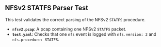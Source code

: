 ## NFSv2 STATFS Parser Test

This test validates the correct parsing of the NFSv2 `STATFS` procedure.

- **`nfsv2.pcap`**: A pcap containing one NFSv2 `STATFS` packet.
- **`test.yaml`**: Checks that one `nfs` event is logged with `nfs.version: 2` and `nfs.procedure: STATFS`.